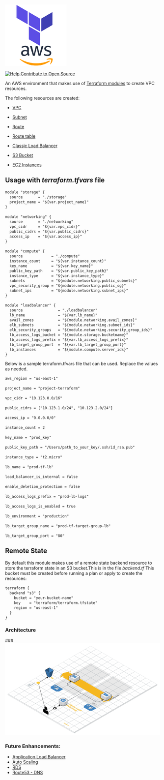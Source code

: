 ![Terraform AWS Logo](static/aws.png)


[![Help Contribute to Open Source](https://www.codetriage.com/terraform-aws-modules/terraform-aws-vpc/badges/users.svg)](https://www.codetriage.com/terraform-aws-modules/terraform-aws-vpc)

An AWS environment that makes use of [Terraform modules](https://www.terraform.io/docs/modules/index.html) to create VPC resources.

The following resources are created:

* [VPC](https://www.terraform.io/docs/providers/aws/r/vpc.html)
* [Subnet](https://www.terraform.io/docs/providers/aws/r/subnet.html)
* [Route](https://www.terraform.io/docs/providers/aws/r/route.html)
* [Route table](https://www.terraform.io/docs/providers/aws/r/route_table.html)
* [Classic Load Balancer](https://www.terraform.io/docs/providers/aws/r/elb.html)
* [S3 Bucket](https://www.terraform.io/docs/providers/aws/r/s3_bucket.html)

* [EC2 Instances](https://www.terraform.io/docs/providers/aws/r/instance.html)

## Usage with *terraform.tfvars* file

```hcl
module "storage" {
  source       = "./storage"
  project_name = "${var.project_name}"
}

module "networking" {
  source       = "./networking"
  vpc_cidr     = "${var.vpc_cidr}"
  public_cidrs = "${var.public_cidrs}"
  access_ip    = "${var.access_ip}"
}

module "compute" {
  source             = "./compute"
  instance_count     = "${var.instance_count}"
  key_name           = "${var.key_name}"
  public_key_path    = "${var.public_key_path}"
  instance_type      = "${var.instance_type}"
  subnets            = "${module.networking.public_subnets}"
  vpc_security_group = "${module.networking.public_sg}"
  subnet_ips         = "${module.networking.subnet_ips}"
}

module "loadbalancer" {
  source                = "./loadbalancer"
  lb_name               = "${var.lb_name}"
  avail_zones           = "${module.networking.avail_zones}"
  elb_subnets           = "${module.networking.subnet_ids}"
  elb_security_groups   = "${module.networking.security_group_ids}"
  lb_access_logs_bucket = "${module.storage.bucketname}"
  lb_access_logs_prefix = "${var.lb_access_logs_prefix}"
  lb_target_group_port  = "${var.lb_target_group_port}"
  lb_instances          = "${module.compute.server_ids}"
}
```

Below is a sample terraform.tfvars file that can be used. Replace the values as needed.

```hcl
aws_region = "us-east-1"

project_name = "project-terraform"

vpc_cidr = "10.123.0.0/16"

public_cidrs = ["10.123.1.0/24", "10.123.2.0/24"]

access_ip = "0.0.0.0/0"

instance_count = 2

key_name = "prod_key"

public_key_path = "/Users/path_to_your_key/.ssh/id_rsa.pub"

instance_type = "t2.micro"

lb_name = "prod-tf-lb"

load_balancer_is_internal = false

enable_deletion_protection = false

lb_access_logs_prefix = "prod-lb-logs"

lb_access_logs_is_enabled = true

lb_environment = "production"

lb_target_group_name = "prod-tf-target-group-lb"

lb_target_group_port = "80"
```

## Remote State

By default this module makes use of a remote state backend resource to store the terraform state in an S3 bucket.This is in the file *backend.tf* This bucket must be created before running a plan or apply to create the resources:

```hcl
terraform {
  backend "s3" {
    bucket = "your-bucket-name"
    key    = "terraform/terraform.tfstate"
    region = "us-east-1"
  }
}
```

### Architecture
###![environement](static/architecture.png)




### Future Enhancements:

* [Application Load Balancer](https://www.terraform.io/docs/providers/aws/r/lb.html)
* [Auto Scaling](https://www.terraform.io/docs/providers/aws/r/autoscaling_group.html)
* [RDS](https://www.terraform.io/docs/providers/aws/r/db_instance.html)
* [Route53 - DNS](https://www.terraform.io/docs/providers/aws/r/route53_record.html)



